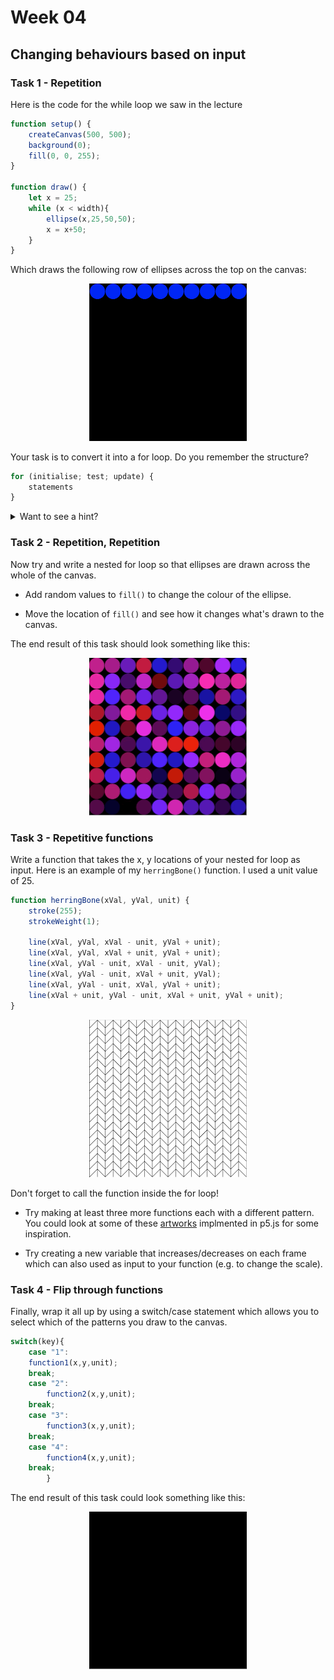 # Week 04

## Changing behaviours based on input


### Task 1 - Repetition

Here is the code for the while loop we saw in the lecture

```javascript
function setup() {
	createCanvas(500, 500);
  	background(0);
  	fill(0, 0, 255);
}

function draw() {
	let x = 25;
	while (x < width){
		ellipse(x,25,50,50);
		x = x+50;
	}
}
```

Which draws the following row of ellipses across the top on the canvas:

<p align="center">
<img src="./images/Task_01.png" alt="Download" width="50%"/>
</p>

Your task is to convert it into a for loop.  Do you remember the structure?

```javascript
for (initialise; test; update) {
    statements
}
```

<details>
<summary>Want to see a hint?</summary>
https://p5js.org/reference/#/p5/for
</details>  

### Task 2 - Repetition, Repetition

Now try and write a nested for loop so that ellipses are drawn across the whole of the canvas.

* Add random values to ```fill()``` to change the colour of the ellipse.  

* Move the location of ```fill()``` and see how it changes what's drawn to the canvas.

The end result of this task should look something like this:
<p align="center">
<img src="./images/Task_02.gif" alt="Download" width="50%"/>
</p>

### Task 3 - Repetitive functions

Write a function that takes the x, y locations of your nested for loop as input.  Here is an example of my ```herringBone()``` function.  I used a unit value of 25. 

```javascript
function herringBone(xVal, yVal, unit) {
	stroke(255);
	strokeWeight(1);

	line(xVal, yVal, xVal - unit, yVal + unit);
	line(xVal, yVal, xVal + unit, yVal + unit);
	line(xVal, yVal - unit, xVal - unit, yVal);
	line(xVal, yVal - unit, xVal + unit, yVal);
	line(xVal, yVal - unit, xVal, yVal + unit);
	line(xVal + unit, yVal - unit, xVal + unit, yVal + unit);
} 
```

<p align="center">
<img src="./images/Task_03.png" alt="Download" width="50%"/>
</p>

Don't forget to call the function inside the for loop!

* Try making at least three more functions each with a different pattern.  You could look at some of these [artworks](https://musingswithcode.studio/generative-design-workshop/) implmented in p5.js for some inspiration.

* Try creating a new variable that increases/decreases on each frame which can also used as input to your function (e.g. to change the scale).

### Task 4 - Flip through functions

Finally, wrap it all up by using a switch/case statement which allows you to select which of the patterns you draw to the canvas.

```javascript
switch(key){
    case "1": 	
	function1(x,y,unit);
    break;
    case "2": 
    	function2(x,y,unit);
    break;
    case "3": 
    	function3(x,y,unit);
    break;
    case "4": 
    	function4(x,y,unit);
    break;
	    }
```

The end result of this task could look something like this:
<p align="center">
<img src="./images/Task_04.gif" alt="Download" width="50%"/>
</p>
